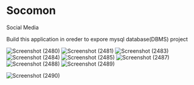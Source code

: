 
# Socomon
Social Media

Build this application in oreder to expore mysql database(DBMS) project

![Screenshot (2480)](https://user-images.githubusercontent.com/65062751/123727815-df2bd400-d8af-11eb-892e-b1f20e41fb54.png)
![Screenshot (2481)](https://user-images.githubusercontent.com/65062751/123727875-f8cd1b80-d8af-11eb-9ecf-bb0215ab9799.png)
![Screenshot (2483)](https://user-images.githubusercontent.com/65062751/123727917-0e424580-d8b0-11eb-8134-68b033761ff7.png)
![Screenshot (2484)](https://user-images.githubusercontent.com/65062751/123727927-139f9000-d8b0-11eb-8ab5-69d6d1730f2d.png)
![Screenshot (2485)](https://user-images.githubusercontent.com/65062751/123727939-18fcda80-d8b0-11eb-9e37-0c0393bff0ed.png)
![Screenshot (2487)](https://user-images.githubusercontent.com/65062751/123727951-2023e880-d8b0-11eb-8ffc-c905ee216401.png)
![Screenshot (2488)](https://user-images.githubusercontent.com/65062751/123727958-23b76f80-d8b0-11eb-8189-503a285ddbad.png)
![Screenshot (2489)](https://user-images.githubusercontent.com/65062751/123727971-27e38d00-d8b0-11eb-8f51-e7ea5b0ecfc3.png)

![Screenshot (2490)](https://user-images.githubusercontent.com/65062751/123728035-45185b80-d8b0-11eb-81a9-73315b1eafd7.png)
